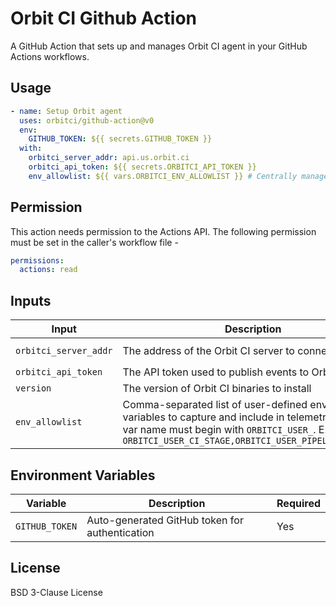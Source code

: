 # Orbit CI Github Action

A GitHub Action that sets up and manages Orbit CI agent in your GitHub Actions workflows.

## Usage

```yaml
- name: Setup Orbit agent
  uses: orbitci/github-action@v0
  env:
    GITHUB_TOKEN: ${{ secrets.GITHUB_TOKEN }}
  with:
    orbitci_server_addr: api.us.orbit.ci
    orbitci_api_token: ${{ secrets.ORBITCI_API_TOKEN }}
    env_allowlist: ${{ vars.ORBITCI_ENV_ALLOWLIST }} # Centrally managed Organization var (recommended)
```

## Permission

This action needs permission to the Actions API. The following permission must be set 
in the caller's workflow file - 

```yaml
permissions:
  actions: read
```

## Inputs

| Input | Description | Required | Default |
|-------|-------------|----------|---------|
| `orbitci_server_addr` | The address of the Orbit CI server to connect to | No | `api.us.orbit.ci` (US site) |
| `orbitci_api_token` | The API token used to publish events to Orbit CI | Yes | - |
| `version` | The version of Orbit CI binaries to install | No | latest stable |
| `env_allowlist` | Comma-separated list of user-defined environment variables to capture and include in telemetry. Each env var name must begin with `ORBITCI_USER_`. E.g. `ORBITCI_USER_CI_STAGE,ORBITCI_USER_PIPELINE_VERSION` | No | "" |

## Environment Variables

| Variable | Description | Required |
|----------|-------------|----------|
| `GITHUB_TOKEN` | Auto-generated GitHub token for authentication | Yes |

## License

BSD 3-Clause License

